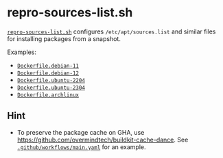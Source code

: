 # repro-sources-list.sh

[`repro-sources-list.sh`](./repro-sources-list.sh) configures `/etc/apt/sources.list` and similar files for installing packages from a snapshot.

Examples:
- [`Dockerfile.debian-11`](./Dockerfile.debian-11)
- [`Dockerfile.debian-12`](./Dockerfile.debian-12)
- [`Dockerfile.ubuntu-2204`](./Dockerfile.ubuntu-2204)
- [`Dockerfile.ubuntu-2304`](./Dockerfile.ubuntu-2304)
- [`Dockerfile.archlinux`](./Dockerfile.archlinux)

## Hint
- To preserve the package cache on GHA, use <https://github.com/overmindtech/buildkit-cache-dance>.
  See [`.github/workflows/main.yaml`](./.github/workflows/main.yaml) for an example.
